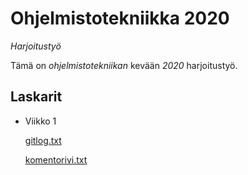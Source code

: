 # Ohjelmistotekniikka 2020
*Harjoitustyö*

Tämä on *ohjelmistotekniikan* kevään _2020_ harjoitustyö.

## Laskarit 

* Viikko 1

  [gitlog.txt](https://github.com/juhakaup/ot-harjoitustyo/blob/master/laskarit/viikko1/gitlog.txt)

  [komentorivi.txt](https://github.com/juhakaup/ot-harjoitustyo/blob/master/laskarit/viikko1/komentorivi.txt)
